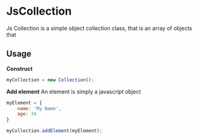 JsCollection
============

Js Collection is a simple object collection class, that is an array of objects that

Usage
-----

**Construct**
```javascript
myCollection = new Collection();
```

**Add element**
An element is simply a javascript object
```javascript
myElement = {
    name: 'My Name',
    age: 34
}
```

```javascript
myCollection.addElement(myElement);
```